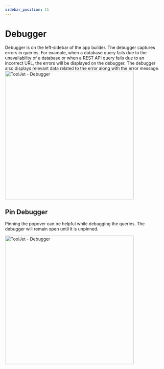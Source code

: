 ```yaml
---
sidebar_position: 11
---
```


# Debugger    

Debugger is on the left-sidebar of the app builder. The debugger captures errors in queries. For example, when a database query fails due to the unavailability of a database or when a REST API query fails due to an incorrect URL, the errors will be displayed on the debugger. The debugger also displays relevant data related to the error along with the error message.
<img class="screenshot-full" src="/img/tutorial/debugger/debugger.gif" alt="ToolJet - Debugger" height="420"/>


## Pin Debugger
Pinning the popover can be helpful while debugging the queries. The debugger will remain open until it is unpinned.

<img class="screenshot-full" src="/img/tutorial/debugger/pinned-debugger.gif" alt="ToolJet - Debugger" height="420"/>
